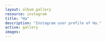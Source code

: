 ```yaml
---
layout: album_gallery
resource: instagram
title: "Hạ"
description: "Instagram user profile of Hạ."
active: gallery
images:
---
```

